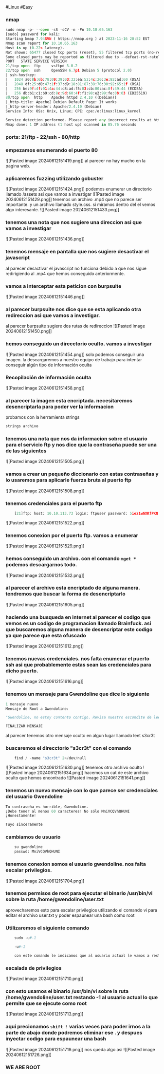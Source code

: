 #Linux #Easy 
### nmap
```python
sudo nmap -p- --open -sS -sCV -n -Pn 10.10.65.163
[sudo] password for kali: 
Starting Nmap 7.94SVN ( https://nmap.org ) at 2023-11-16 20:52 EST
Nmap scan report for 10.10.65.163
Host is up (0.22s latency).
Not shown: 65477 closed tcp ports (reset), 55 filtered tcp ports (no-response)
Some closed ports may be reported as filtered due to --defeat-rst-ratelimit
PORT   STATE SERVICE VERSION
21/tcp open  ftp     vsftpd 3.0.2
22/tcp open  ssh     OpenSSH 6.7p1 Debian 5 (protocol 2.0)
| ssh-hostkey: 
|   1024 a0:8b:6b:78:09:39:03:32:ea:52:4c:20:3e:82:ad:60 (DSA)
|   2048 df:25:d0:47:1f:37:d9:18:81:87:38:76:30:92:65:1f (RSA)
|   256 be:9f:4f:01:4a:44:c8:ad:f5:03:cb:00:ac:8f:49:44 (ECDSA)
|_  256 db:b1:c1:b9:cd:8c:9d:60:4f:f1:98:e2:99:fe:08:03 (ED25519)
80/tcp open  http    Apache httpd 2.4.10 ((Debian))
|_http-title: Apache2 Debian Default Page: It works
|_http-server-header: Apache/2.4.10 (Debian)
Service Info: OSs: Unix, Linux; CPE: cpe:/o:linux:linux_kernel

Service detection performed. Please report any incorrect results at https://nmap.org/submit/ .
Nmap done: 1 IP address (1 host up) scanned in 85.76 seconds
```
### ports: 21/ftp - 22/ssh - 80/http
### empezamos enumerando el puerto 80
![[Pasted image 20240612151419.png]]
al parecer no hay mucho en la pagina web. 

### aplicaremos fuzzing utilizando gobuster
![[Pasted image 20240612151424.png]]
podemos enumerar un directorio llamado /assets asi que vamos a investigar
![[Pasted image 20240612151429.png]]
tenemos un archivo .mp4 que no parece ser importante. y un archivo llamado style.css. si miramos dentro del el vemos algo interesante. 
![[Pasted image 20240612151433.png]]
### tenemos una nota que nos sugiere una direccion asi que vamos a investigar
![[Pasted image 20240612151436.png]]
### tenemos mensaje en pantalla que nos sugiere desactivar el javascript
al parecer desactivar el javascript no funciona debido a que nos sigue redirigiendo al .mp4 que hemos conseguido anteriormente.

### vamos a interceptar esta peticion con burpsuite
![[Pasted image 20240612151446.png]]
### al parecer burpsuite nos dice que se esta aplicando otra redireccion asi que vamos a investigar.
al parecer burpsuite sugiere dos rutas de redireccion
![[Pasted image 20240612151450.png]]
### hemos conseguido un direcctorio oculto. vamos a investigar
![[Pasted image 20240612151454.png]]
solo podemos conseguir una imagen. la descargaremos a nuestro equipo de trabajo para intentar conseguir algún tipo de información oculta 
### Recopilación de información oculta
![[Pasted image 20240612151458.png]]
### al parecer la imagen esta encriptada. necesitaremos desencriptarla para poder ver la informacion
probamos con la herramienta strings
```python
strings archivo
```
### tenemos una nota que nos da informacion sobre el usuario para el servicio ftp y nos dice que la contraseña puede ser una de las siguientes
![[Pasted image 20240612151505.png]]
### vamos a crear un pequeño diccionario con estas contraseñas y lo usaremos para aplicarle fuerza bruta al puerto ftp
![[Pasted image 20240612151508.png]]
### tenemos credenciales para el puerto ftp
```python
	[21]ftp: host: 10.10.113.73 login: ftpuser password: 5iez1wGXKfPKQ
```

![[Pasted image 20240612151522.png]]
### tenemos conexion por el puerto ftp. vamos a enumerar
![[Pasted image 20240612151529.png]]
### hemos conseguido un archivo. con el comando `mget *`  podemos descargarnos todo.
![[Pasted image 20240612151532.png]]
### al parecer el archivo esta encriptado de alguna manera. tendremos que buscar la forma de desencriptarlo
![[Pasted image 20240612151605.png]]
### haciendo una busqueda en internet al parecer el codigo que vemos es un codigo de programacion llamado Brainfuck. asi que buscaremos alguna manera de desencriptar este codigo ya que parece que esta ofuscado
![[Pasted image 20240612151612.png]]

### tenemos nuevas credenciales. nos falta enumerar el puerto ssh asi que probablemente estas sean las credenciales para dicho puerto.
![[Pasted image 20240612151616.png]]
### tenemos un mensaje para Gwendoline que dice lo siguiente
```python
1 mensaje nuevo
Mensaje de Root a Gwendoline:

"Gwendoline, no estoy contento contigo. Revisa nuestro escondite de leet s3cr3t. Te dejé un mensaje oculto allí".

FINALIZAR MENSAJE
```
al parecer tenemos otro mensaje oculto en algun lugar llamado leet s3cr3t

### buscaremos el direcctorio "s3cr3t" con el comando
```python
	find / -name "s3cr3t" 2>/dev/null
```

![[Pasted image 20240612151630.png]]
tenemos otro archivo oculto
![[Pasted image 20240612151634.png]]
hacemos un cat de este archivo oculto que hemos encontrado
![[Pasted image 20240612151641.png]]
### tenemos un nuevo mensaje con lo que parece ser credenciales del usuario Gwendoline
```python
Tu contraseña es horrible, Gwendoline.
¡Debe tener al menos 60 caracteres! No sólo MniVCQVhQHUNI
¡Honestamente!

Tuyo sinceramente
```
### cambiamos de usuario
```python
	su gwendoline
	passwd: MniVCQVhQHUNI
```
### tenemos conexion somos el usuario gwendoline. nos falta escalar privilegios.
![[Pasted image 20240612151704.png]]
### tenemos permisos de root para ejecutar el binario /usr/bin/vi sobre la ruta /home/gwendoline/user.txt
aprovecharemos esto para escalar privilegios utilizando el comando vi para editar el archivo user.txt y poder espaunear una bash como root
### Utilizaremos el siguiente comando 
```python
	sudo -u#-1

	-u#-1

	con este comando le indicamos que al usuario actual le vamos a restar 1 ( -1 ) lo que nos dara como resultado 0 y el numero 0 es el usuario root, asi que aprovecharemos esto
```
### escalada de privilegios
![[Pasted image 20240612151710.png]]
### con esto usamos el binario /usr/bin/vi sobre la ruta /home/gwendoline/user.txt restando -1 al usuario actual lo que permite que se ejecute como root
![[Pasted image 20240612151713.png]]
### aqui precionamos `shift !` varias veces para poder irnos a la parte de abajo donde podremos eliminar ese . y despues inyectar codigo para espaunear una bash
![[Pasted image 20240612151719.png]]
nos queda algo asi
![[Pasted image 20240612151726.png]]
### WE ARE ROOT
